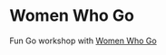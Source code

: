 Women Who Go
=============

Fun Go workshop with [Women Who Go](https://www.meetup.com/Women-Who-Go-London/)
